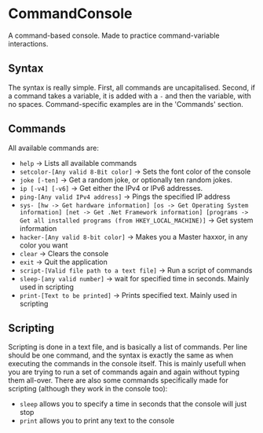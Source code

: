 # CommandConsole
A command-based console. 
Made to practice command-variable interactions.

## Syntax
The syntax is really simple. First, all commands are uncapitalised. Second, if a command takes a variable, it is added with a ```-``` and then the variable, with no spaces. Command-specific examples are in the 'Commands' section.

## Commands
All available commands are:
- ```help``` -> Lists all available commands
- ```setcolor-[Any valid 8-Bit color]``` -> Sets the font color of the console
- ```joke [-ten]``` -> Get a random joke, or optionally ten random jokes.
- ```ip [-v4] [-v6]``` -> Get either the IPv4 or IPv6 addresses.
- ```ping-[Any valid IPv4 address]``` -> Pings the specified IP address
- ```sys- [hw -> Get hardware information] [os -> Get Operating System information] [net -> Get .Net Framework information] [programs -> Get all installed programs (from HKEY_LOCAL_MACHINE)]``` -> Get system information
- ```hacker-[Any valid 8-bit color]``` -> Makes you a Master haxxor, in any color you want
- ```clear``` -> Clears the console
- ```exit``` -> Quit the application
- ```script-[Valid file path to a text file]``` -> Run a script of commands
- ```sleep-[any valid number]``` -> wait for specified time in seconds. Mainly used in scripting
- ```print-[Text to be printed]``` -> Prints specified text. Mainly used in scripting

## Scripting
Scripting is done in a text file, and is basically a list of commands.
Per line should be one command, and the syntax is exactly the same as when executing the commands in the console itself.
This is mainly usefull when you are trying to run a set of commands again and again without typing them all-over.
There are also some commands specifically made for scripting (although they work in the console too):
- ```sleep``` allows you to specify a time in seconds that the console will just stop
- ```print``` allows you to print any text to the console